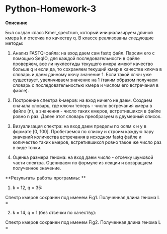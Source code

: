 # Python-Homework-3

**Описание**

Был создан класс Kmer_spectrum, который инициализируем длиной кмера k и отсечка по качеству q.
В классе реализованы следующие методы:

1. Анализ FASTQ-файла: на вход даем сам fastq файл.
Парсим его с помощью SeqIO, для каждой последовательности в файле проверяем, все ли нуклеотиды текущего кмера имеют качество больше q и если да, то сохраняем текущий кмер в качестве ключа в словарь и даем данному кючу значение 1. Если такой ключ уже существует, увеличиваем значение на 1 (таким образом получаем словарь с последовательностью кмера и числом его встречания в файле).

2. Построение спектра k-меров: на вход ничего не даем.
Создаем сначала словарь, где ключи теперь - число встречания кмера в файле (n), а значения - число таких кмеров, встретившихся в файле ровно n раз.
Далее этот словарь преобразуем в двумерный список.

3. Визуализация спектра: на вход даем пределы по осям х и у в формате [0, 100].
Пробегаемся по списку и строим каждую пару значений количества встречания в исходном fastq файле и количество таких кмеров, встретившихся ровно такое же число раз в виде точки.

4. Оценка размера генома: на вход даем число - отсечку шумовой части спектра.
Оцениваем по формуле из лекции и возвращаем полученное значение.

**Результаты работы программы: **

1) k = 12, q = 35:

Спектр кмеров сохранен под именем Fig1. 
Полученная длина генома L = 

2) k = 14, q = 1 (без отсечки по качеству):

Спектр кмеров сохранен под именем Fig2. 
Полученная длина генома L = 
